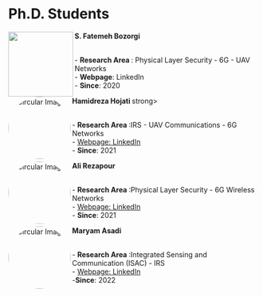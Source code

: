 # **Ph.D. Students**


<p>
  <img src="https://github.com/user-attachments/assets/3f0e89c7-f876-489b-ad7d-180885dc46f0" class="circular-image" align="left" width="130" height="130"><span><p><strong> S. Fatemeh Bozorgi </strong></p></span> 
    <br>  <span class="ban2"> - <b> Research Area </b>: Physical Layer Security - 6G - UAV Networks
     <br>  - <b>Webpage</b>: LinkedIn
    <br>  - <b>Since</b>: 2020  </span>
    </p>

<p>
  <img src="https://github.com/user-attachments/assets/caae526a-db29-415a-a286-5fbd36a38aef" alt="Circular Image" style="border-radius: 50%;" align="left" width="125" height="125"><span>  <p><strong> Hamidreza Hojati </strong>strong></p></span> 
    <br>  <span class="ban2"> - <b> Research Area </b>:IRS - UAV Communications - 6G Networks  
    <br> - <a href="https://www.linkedin.com/in/hamidreza-hojjati-a992641b1">   Webpage: LinkedIn </a>
    <br>  - <b>Since</b>: 2021  </span>
    </p>

<p>
  <img src="https://github.com/user-attachments/assets/be17bb53-8b33-4d5b-8936-e81fce60b93c" alt="Circular Image" style="border-radius: 50%;" align="left" width="125" height="125"><span>  <p><b> Ali Rezapour </b></p></span> 
    <br>  <span class="ban2"> - <b> Research Area </b>:Physical Layer Security - 6G Wireless Networks  
    <br> - <a href="http://www.linkedin.com/in/ali-rezapour1">   Webpage: LinkedIn </a>
    <br>  - <b>Since</b>: 2021  </span>
    </p>

<p>
  <img src="https://github.com/user-attachments/assets/e2734867-e269-4575-a92e-57dd611d68f6" alt="Circular Image" style="border-radius: 50%;" align="left" width="125" height="125"><span>  <p><b> Maryam Asadi </b></p></span> 
    <br>  <span class="ban2"> - <b> Research Area </b>:Integrated Sensing and Communication (ISAC) - IRS  
    <br> - <a href="https://www.linkedin.com/in/maryam-asadi-38665923a">   Webpage: LinkedIn </a>
     <br>    -<b>Since</b>: 2022 </span>
    </p>
    

